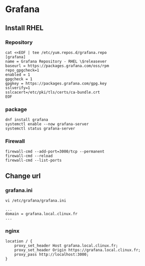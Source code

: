 # Grafana
## Install RHEL
### Repository
```
cat <<EOF | tee /etc/yum.repos.d/grafana.repo
[grafana]
name = Grafana Repository - RHEL \$releasever
baseurl = https://packages.grafana.com/oss/rpm
repo_gpgcheck=1
enabled = 1
gpgcheck = 1
gpgkey = https://packages.grafana.com/gpg.key
sslverify=1
sslcacert=/etc/pki/tls/certs/ca-bundle.crt
EOF
```
### package
```
dnf install grafana 
systemctl enable --now grafana-server
systemctl status grafana-server
```    
### Firewall
    firewall-cmd --add-port=3000/tcp --permanent
    firewall-cmd --reload
    firewall-cmd --list-ports   

## Change url
### grafana.ini   
```
vi /etc/grafana/grafana.ini
```
```
...
domain = grafana.local.clinux.fr
...
```
### nginx
```
location / {
    proxy_set_header Host grafana.local.clinux.fr;
    proxy_set_header Origin https://grafana.local.clinux.fr;
    proxy_pass http://localhost:3000;
}
```  